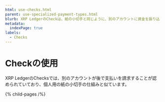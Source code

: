 ```yaml
---
html: use-checks.html
parent: use-specialized-payment-types.html
blurb: XRP LedgerのCheckは、紙の小切手と同じように、別のアカウントに資金を振り込ませることができます。
metadata:
  indexPage: true
labels:
  - Checks
---
```

# Checkの使用

XRP LedgerのChecksでは、別のアカウントが後で支払いを請求することが認められていており、個人用の紙の小切手の仕組みと似ています。

{% child-pages /%}

